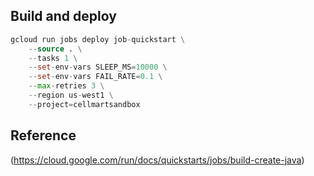 ## Build and deploy
```tfvars
gcloud run jobs deploy job-quickstart \
    --source . \
    --tasks 1 \
    --set-env-vars SLEEP_MS=10000 \
    --set-env-vars FAIL_RATE=0.1 \
    --max-retries 3 \
    --region us-west1 \
    --project=cellmartsandbox
```

## Reference
(https://cloud.google.com/run/docs/quickstarts/jobs/build-create-java)

